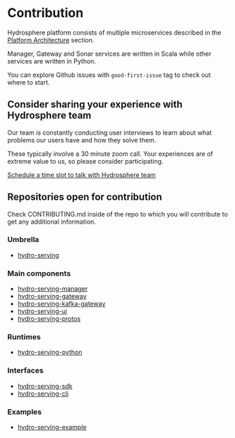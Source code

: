 # Contribution

Hydrosphere platform consists of multiple microservices described in the [Platform Architecture](https://hydrosphere.gitbook.io/home/overview/services) section. 

Manager, Gateway and Sonar services are written in Scala while other services are written in Python.

You can explore Github issues with `good-first-issue` tag to check out where to start.  

## Consider sharing your experience with Hydrosphere team

Our team is constantly conducting user interviews to learn about what problems our users have and how they solve them. 

These typically involve a 30 minute zoom call. Your experiences are of extreme value to us, so please consider participating. 

[Schedule a time slot to talk with Hydrosphere team](https://calendly.com/ygavrilin/30-min-call)

## Repositories open for contribution

Check CONTRIBUTING.md inside of the repo to which you will contribute to get any additional information.

### Umbrella

* [hydro-serving](https://github.com/Hydrospheredata/hydro-serving)

### Main components

* [hydro-serving-manager](https://github.com/Hydrospheredata/hydro-serving-manager)
* [hydro-serving-gateway](https://github.com/Hydrospheredata/hydro-serving-gateway)
* [hydro-serving-kafka-gateway](https://github.com/Hydrospheredata/hydro-serving-kafka-gateway)
* [hydro-serving-ui](https://github.com/Hydrospheredata/hydro-serving-ui)
* [hydro-serving-protos](https://github.com/Hydrospheredata/hydro-serving-protos)

### Runtimes

* [hydro-serving-python](https://github.com/Hydrospheredata/hydro-serving-python)

### Interfaces

* [hydro-serving-sdk](https://github.com/Hydrospheredata/hydro-serving-sdk)
* [hydro-serving-cli](https://github.com/Hydrospheredata/hydro-serving-cli)

### Examples

* [hydro-serving-example](https://github.com/Hydrospheredata/hydro-serving-example)

